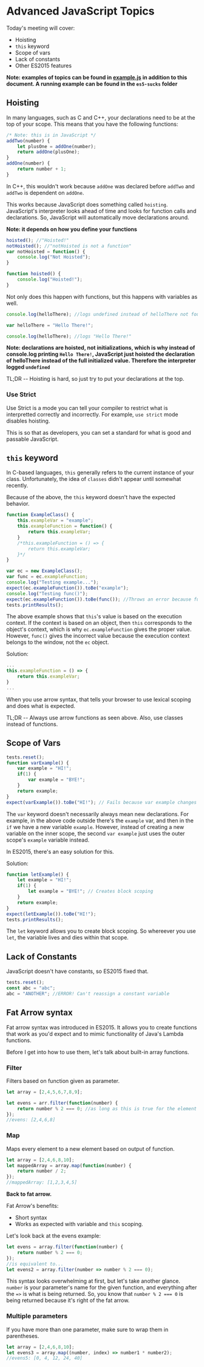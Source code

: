 # Advanced JavaScript Topics

Today's meeting will cover:
* Hoisting
* `this` keyword
* Scope of vars
* Lack of constants
* Other ES2015 features


**Note: examples of topics can be found in [example.js](./es5-sucks/example.js) in addition to this document. A running example can be found in the `es5-sucks` folder**

## Hoisting

In many languages, such as C and C++, your declarations need to be at the top of your scope. This means that you have the following functions:

```javascript
/* Note: this is in JavaScript */
addTwo(number) {
    let plusOne = addOne(number);
    return addOne(plusOne);
}
addOne(number) {
    return number + 1;
}
```

In C++, this wouldn't work because `addOne` was declared before `addTwo` and `addTwo` is dependent on `addOne`.

This works because JavaScript does something called `hoisting`. JavaScript's interpreter looks ahead of time and looks for function calls and declarations. So, JavaScript will automatically move declarations around.

**Note: it depends on how you define your functions**

```javascript
hoisted(); //"Hoisted!"
notHoisted(); //"notHoisted is not a function"
var notHoisted = function() {
    console.log("Not Hoisted");
}

function hoisted() {
    console.log("Hoisted!");
}
```

Not only does this happen with functions, but this happens with variables as well.

```javascript
console.log(helloThere); //logs undefined instead of helloThere not found

var helloThere = "Hello There!";

console.log(helloThere); //logs "Hello There!"
```
**Note: declarations are hoisted, not initializations, which is why instead of console.log printing `Hello There!`, JavaScript just hoisted the declaration of helloThere instead of the full initialized value. Therefore the interpreter logged `undefined`**

TL;DR -- Hoisting is hard, so just try to put your declarations at the top.


### Use Strict

Use Strict is a mode you can tell your compiler to restrict what is interpretted correctly and incorrectly. For example, `use strict` mode disables hoisting.

This is so that as developers, you can set a standard for what is good and passable JavaScript.

## `this` keyword
In C-based languages, `this` generally refers to the current instance of your class. Unfortunately, the idea of `classes` didn't appear until somewhat recently. 

Because of the above, the `this` keyword doesn't have the expected behavior.

```javascript
function ExampleClass() {
    this.exampleVar = "example";
    this.exampleFunction = function() {
        return this.exampleVar;
    }
    /*this.exampleFunction = () => {
        return this.exampleVar;
    }*/
}

var ec = new ExampleClass();
var func = ec.exampleFunction;
console.log("Testing example...");
expect(ec.exampleFunction()).toBe("example");
console.log("Testing func()");
expect(ec.exampleFunction()).toBe(func()); //Throws an error because func calls exampleFunction with the window as the caller
tests.printResults();
```

The above example shows that `this`'s value is based on the execution context. If the context is based on an object, then `this` corresponds to the object's context, which is why `ec.exampleFunction` gives the proper value. 
However, `func()` gives the incorrect value because the execution context belongs to the window, not the `ec` object.

Solution:
```javascript
...
this.exampleFunction = () => {
    return this.exampleVar;
}
...
```
When you use arrow syntax, that tells your browser to use lexical scoping and does what is expected.

TL;DR -- Always use arrow functions as seen above. Also, use classes instead of functions.

## Scope of Vars
```javascript
tests.reset();
function varExample() {
    var example = "HI!";
    if(1) {
        var example = "BYE!";
    }
    return example;
}
expect(varExample()).toBe("HI!"); // Fails because var example changes the previously created example
```
The `var` keyword doesn't necessarily always mean new declarations.
For example, in the above code outside there's the `example` var,
and then in the `if` we have a new variable `example`.
However, instead of creating a new variable on the inner scope, the second `var example` just uses the outer scope's `example` variable instead. 

In ES2015, there's an easy solution for this.

Solution:

```javascript
function letExample() {
    let example = "HI!";
    if(1) {
        let example = "BYE!"; // Creates block scoping
    }
    return example;
}
expect(letExample()).toBe("HI!");
tests.printResults();
```

The `let` keyword allows you to create block scoping. So whereever you use `let`, the variable lives and dies within that scope.

## Lack of Constants

JavaScript doesn't have constants, so ES2015 fixed that.

```javascript
tests.reset();
const abc = "abc";
abc = "ANOTHER"; //ERROR! Can't reassign a constant variable
```

## Fat Arrow syntax

Fat arrow syntax was introduced in ES2015. It allows you to create functions that work as you'd expect and to mimic functionality of Java's Lambda functions.

Before I get into how to use them, let's talk about built-in array functions.

### Filter
Filters based on function given as parameter.

```javascript
let array = [2,4,5,6,7,8,9];

let evens = arr.filter(function(number) {
    return number % 2 === 0; //as long as this is true for the element in the array, the element is added
});
//evens: [2,4,6,8]
```

### Map
Maps every element to a new element based on output of function.
```javascript
let array = [2,4,6,8,10];
let mappedArray = array.map(function(number) {
    return number / 2;
});
//mappedArray: [1,2,3,4,5]
```

**Back to fat arrow.**

Fat Arrow's benefits:
* Short syntax
* Works as expected with variable and `this` scoping.

Let's look back at the evens example:
```javascript
let evens = array.filter(function(number) {
    return number % 2 === 0;
});
//is equivalent to...
let evens2 = array.filter(number => number % 2 === 0);
```

This syntax looks overwhelming at first, but let's take another glance. `number` is your parameter's name for the given function, and everything after the `=>` is what is being returned. So, you know that `number % 2 === 0` is being returned because it's right of the fat arrow.

### Multiple parameters

If you have more than one parameter, make sure to wrap them in parentheses.

```javascript
let array = [2,4,6,8,10];
let evens3 = array.map((number, index) => number1 * number2);
//evens5: [0, 4, 12, 24, 40]
```